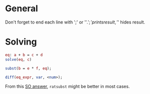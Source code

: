 # General

Don't forget to end each line with ';' or '$'. ';' prints result, '$' hides result.

# Solving

```maxima
eq: a + b = c + d
solve(eq, c)

subst(b = e * f, eq);

diff(eq_expr, var, <num>);
```


From this [SO answer](https://stackoverflow.com/a/51256735/5932184), `ratsubst` might be better in most cases.

